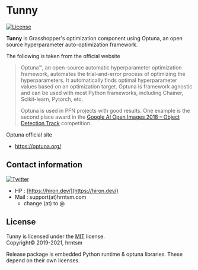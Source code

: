# Tunny

[![License](https://img.shields.io/github/license/hrntsm/Tunny)](https://github.com/hrntsm/Tunny/blob/master/LICENSE)

**Tunny** is Grasshopper's optimization component using Optuna, an open source hyperparameter auto-optimization framework.

The following is taken from the official website

>Optuna™, an open-source automatic hyperparameter optimization framework, automates the trial-and-error process of optimizing the hyperparameters. It automatically finds optimal hyperparameter values based on an optimization target. Optuna is framework agnostic and can be used with most Python frameworks, including Chainer, Scikit-learn, Pytorch, etc.
>
>Optuna is used in PFN projects with good results. One example is the second place award in the [Google AI Open Images 2018 – Object Detection Track](https://www.preferred.jp/en/news/pr20180907/) competition.

Optuna official site
- https://optuna.org/

## Contact information

[![Twitter](https://img.shields.io/twitter/follow/hiron_rgkr?style=social)](https://twitter.com/hiron_rgkr)

- HP : [https://hiron.dev/](https://hiron.dev/)
- Mail : support(at)hrntsm.com
  - change (at) to @

## License 

Tunny is licensed under the [MIT](https://github.com/hrntsm/Tunny/blob/main/LICENSE) license.  
Copyright© 2019-2021, hrntsm

Release package is embedded Python runtime & optuna libraries.
These depend on their own licenses.
